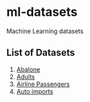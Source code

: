 # ml-datasets
Machine Learning datasets


## List of Datasets

1. [Abalone](data/abalone.csv)
2. [Adults](data/adults.csv)
3. [Airline Passengers](data/airline_passengers.csv)
4. [Auto imports](data/auto_imports.csv)